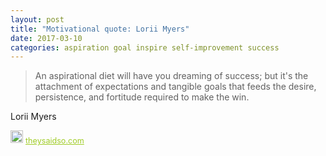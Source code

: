 ```yaml
---
layout: post
title: "Motivational quote: Lorii Myers"
date: 2017-03-10
categories: aspiration goal inspire self-improvement success
---
```

> An aspirational diet will have you dreaming of success; but it's the attachment of expectations and tangible goals that feeds the desire, persistence, and fortitude required to make the win.

Lorii Myers

<span style="z-index:50;font-size:0.9em;"><img src="https://theysaidso.com/branding/theysaidso.png" height="20" width="20" alt="theysaidso.com"/><a href="https://theysaidso.com" title="Powered by quotes from theysaidso.com" style="color: #9fcc25; margin-left: 4px; vertical-align: middle;">theysaidso.com</a></span>
